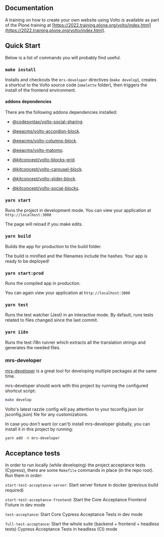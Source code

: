 ## Documentation

A training on how to create your own website using Volto is available as part of the Plone training at [https://2022.training.plone.org/volto/index.html](https://2022.training.plone.org/volto/index.html).

## Quick Start

Below is a list of commands you will probably find useful.

### `make install`

Installs and checkouts the `mrs-developer` directives (`make develop`), creates a shortcut to the Volto source code (`omelette` folder), then triggers the install of the frontend environment.

#### addons dependencies

There are the following addons dependencies installed:

- [@codesyntax/volto-social-sharing](https://www.npmjs.com/package/@codesyntax/volto-social-sharing).

- [@eeacms/volto-accordion-block](https://www.npmjs.com/package/@eeacms/volto-accordion-block).

- [@eeacms/volto-columns-block](https://www.npmjs.com/package/@eeacms/volto-columns-block).

- [@eeacms/volto-matomo](https://www.npmjs.com/package/@eeacms/volto-matomo).

- [@kitconcept/volto-blocks-grid](https://www.npmjs.com/package/@kitconcept/volto-blocks-grid).

- [@kitconcept/volto-carousel-block](https://www.npmjs.com/package/@kitconcept/volto-carousel-block).

- [@kitconcept/volto-slider-block](https://www.npmjs.com/package/@kitconcept/volto-slider-block).

- [@kitconcept/volto-social-blocks](https://www.npmjs.com/package/@kitconcept/volto-social-blocks).

### `yarn start`

Runs the project in development mode.
You can view your application at `http://localhost:3000`

The page will reload if you make edits.

### `yarn build`

Builds the app for production to the build folder.

The build is minified and the filenames include the hashes.
Your app is ready to be deployed!

### `yarn start:prod`

Runs the compiled app in production.

You can again view your application at `http://localhost:3000`

### `yarn test`

Runs the test watcher (Jest) in an interactive mode.
By default, runs tests related to files changed since the last commit.

### `yarn i18n`

Runs the test i18n runner which extracts all the translation strings and
generates the needed files.

### mrs-developer

[mrs-developer](https://github.com/collective/mrs-developer) is a great tool
for developing multiple packages at the same time.

mrs-developer should work with this project by running the configured shortcut script:

```bash
make develop
```

Volto's latest razzle config will pay attention to your tsconfig.json (or jsconfig.json) file for any customizations.

In case you don't want (or can't) install mrs-developer globally, you can install it in this project by running:

```bash
yarn add -W mrs-developer
```

## Acceptance tests

In order to run locally (while developing) the project acceptance tests (Cypress), there are some `Makefile` commands in place (in the repo root). Run them in order:

`start-test-acceptance-server`: Start server fixture in docker (previous build required)

`start-test-acceptance-frontend`: Start the Core Acceptance Frontend Fixture in dev mode

`test-acceptance`: Start Core Cypress Acceptance Tests in dev mode

`full-test-acceptance`: Start the whole suite (backend + frontend + headless tests) Cypress Acceptance Tests in headless (CI) mode
